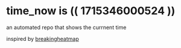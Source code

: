 # time_now is (( 1715346000524 ))

an automated repo that shows the currnent time

inspired by [breakingheatmap](https://github.com/breakingheatmap/breakingheatmap)